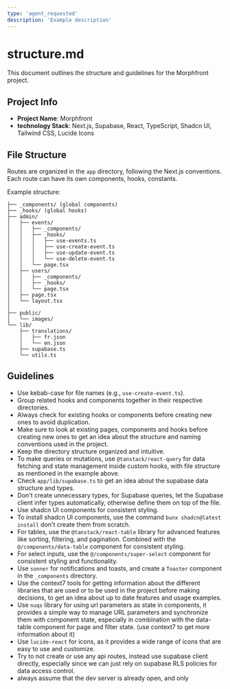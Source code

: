 ```yaml
---
type: 'agent_requested'
description: 'Example description'
---
```


# structure.md

This document outlines the structure and guidelines for the Morphfront project.

## Project Info

- **Project Name**: Morphfront
- **technology Stack**: Next.js, Supabase, React, TypeScript, Shadcn UI, Tailwind CSS, Lucide Icons

## File Structure

Routes are organized in the `app` directory, following the Next.js conventions. Each route can have its own components, hooks, constants.

Example structure:

```app/
├── _components/ (global components)
├── _hooks/ (global hooks)
├── admin/
│   ├── events/
│   │   ├── _components/
│   │   ├── _hooks/
│   │   │   ├── use-events.ts
│   │   │   ├── use-create-event.ts
│   │   │   ├── use-update-event.ts
│   │   │   └── use-delete-event.ts
│   │   └── page.tsx
│   ├── users/
│   │   ├── _components/
│   │   ├── _hooks/
│   │   └── page.tsx
│   ├── page.tsx
│   └── layout.tsx
│
├── public/
│   └── images/
└── lib/
    ├── translations/
    │   ├── fr.json
    │   └── en.json
    ├── supabase.ts
    └── utils.ts
```

## Guidelines

- Use kebab-case for file names (e.g., `use-create-event.ts`).
- Group related hooks and components together in their respective directories.
- Always check for existing hooks or components before creating new ones to avoid duplication.
- Make sure to look at existing pages, components and hooks before creating new ones to get an idea about the structure and naming conventions used in the project.
- Keep the directory structure organized and intuitive.
- To make queries or mutations, use `@tanstack/react-query` for data fetching and state management inside custom hooks, with file structure as mentioned in the example above.
- Check `app/lib/supabase.ts` to get an idea about the supabase data structure and types.
- Don't create unnecessary types, for Supabase queries, let the Supabase client infer types automatically, otherwise define them on top of the file.
- Use shadcn UI components for consistent styling.
- To install shadcn UI components, use the command `bunx shadcn@latest install` don't create them from scratch.
- For tables, use the `@tanstack/react-table` library for advanced features like sorting, filtering, and pagination. Combined with the `@/components/data-table` component for consistent styling.
- For select inputs, use the `@/components/super-select` component for consistent styling and functionality.
- Use `sonner` for notifications and toasts, and create a `Toaster` component in the `_components` directory.
- Use the context7 tools for getting information about the different libraries that are used or to be used in the project before making decisions, to get an idea about up to date features and usage examples.
- Use `nuqs` library for using url parameters as state in components, it provides a simple way to manage URL parameters and synchronize them with component state, especially in combination with the data-table component for page and filter state. (use context7 to get more information about it)
- Use `lucide-react` for icons, as it provides a wide range of icons that are easy to use and customize.
- Try to not create or use any api routes, instead use supabase client directly, especially since we can just rely on supabase RLS policies for data access control.
- always assume that the dev server is already open, and only
